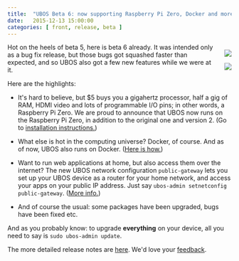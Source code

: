 ```yaml
---
title:  "UBOS Beta 6: now supporting Raspberry Pi Zero, Docker and more"
date:   2015-12-13 15:00:00
categories: [ front, release, beta ]
---
```


<div style="float: right; margin: 0 0 10px 20px">
 <p><a href="https://www.raspberrypi.org/"><img src="/images/rpi-zero.jpg"></a></p>
 <p><a href="https://hub.docker.com/r/ubos/ubos-yellow/"><img src="/images/docker.png"></a></p>
</div>

Hot on the heels of beta 5, here is beta 6 already. It was intended only as a bug fix
release, but those bugs got squashed faster than expected, and so UBOS also got a few new
features while we were at it.

Here are the highlights:

* It's hard to believe, but $5 buys you a gigahertz processor, half a gig of RAM, HDMI video
  and lots of programmable I/O pins; in other words, a Raspberry Pi Zero. We are proud to
  announce that UBOS now runs on the Raspberry Pi Zero, in addition to the original one
  and version 2. (Go to <a href="/docs/users/installation/raspberrypi.html">installation
  instructions.</a>)

* What else is hot in the computing universe? Docker, of course. And as of now, UBOS
  also runs on Docker. (<a href="/docs/users/installation/x86_docker.html">Here is how.</a>)

* Want to run web applications at home, but also access them over the internet? The new
  UBOS network configuration ``public-gateway`` lets you set up your UBOS device as a router
  for your home network, and access your apps on your public IP address. Just say
  ``ubos-admin setnetconfig public-gateway``.
  (<a href="/docs/users/networking.html">More info.</a>)

* And of course the usual: some packages have been upgraded, bugs have been fixed etc.

And as you probably know: to upgrade <b>everything</b> on your device, all you need to say is
``sudo ubos-admin update``.

The more detailed release notes are <a href="/docs/releases/beta6/release-notes/">here</a>.
We'd love your <a href="/community/">feedback</a>.
